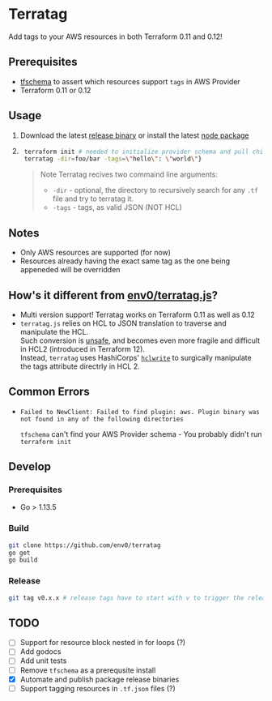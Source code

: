 
# Terratag
Add tags to your AWS resources in both Terraform 0.11 and 0.12!

## Prerequisites
- [tfschema](https://github.com/minamijoyo/tfschema) to assert which resources support `tags` in AWS Provider
- Terraform 0.11 or 0.12

## Usage
1. Download the latest [release binary](https://github.com/env0/terratag/releases) or install the latest [node package](https://github.com/env0/terratag/packages)
2. ```bash    
    terraform init # needed to initialize provider schema and pull child terraform modules
    terratag -dir=foo/bar -tags=\"hello\": \"world\"}
    ```
      > Note Terratag recives two commaind line arguments:  
      > - `-dir` - optional, the directory to recursively search for any `.tf` file and try to terratag it.  
      > - `-tags` - tags, as valid JSON (NOT HCL)


## Notes
- Only AWS resources are supported (for now)
- Resources already having the exact same tag as the one being appeneded will be overridden

## How's it different from [env0/terratag.js](https://github.com/env0/terratag.js)?
- Multi version support! Terratag works on Terraform 0.11 as well as 0.12
- `terratag.js` relies on HCL to JSON translation to traverse and manipulate the HCL.    
Such conversion is [unsafe](https://github.com/hashicorp/terraform/issues/9354#issuecomment-512624185), and becomes even more fragile and difficult in HCL2 (introduced in Terraform 12).  
Instead, `terratag` uses HashiCorps' [`hclwrite`](https://godoc.org/github.com/hashicorp/terraform/vendor/github.com/hashicorp/hcl/v2/hclwrite) to surgically manipulate the tags attribute directrly in HCL 2.   

## Common Errors
- ```
  Failed to NewClient: Failed to find plugin: aws. Plugin binary was not found in any of the following directories
  ```  
  `tfschema` can't find your AWS Provider schema - You probably didn't run `terraform init`

## Develop

### Prerequisites
- Go > 1.13.5

### Build
```bash
git clone https://github.com/env0/terratag
go get
go build
```

### Release
```bash
git tag v0.x.x # release tags have to start with v to trigger the release workflow - https://github.com/env0/terratag/blob/master/.github/workflows/release.yml
```

## TODO
- [ ] Support for resource block nested in for loops (?)
- [ ] Add godocs
- [ ] Add unit tests
- [ ] Remove `tfschema` as a prerequsite install
- [x] Automate and publish package release binaries
- [ ] Support tagging resources in `.tf.json` files (?)

